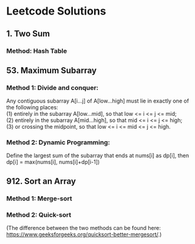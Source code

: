 # Leetcode Solutions

## 1. Two Sum
### Method: Hash Table

## 53. Maximum Subarray
### Method 1: Divide and conquer:  
Any contiguous subarray A[i...j] of A[low...high] must lie in exactly one of the following places:  
(1) entirely in the subarray A[low...mid], so that low <= i <= j <= mid;  
(2) entirely in the subarray A[mid...high], so that mid <= i <= j <= high;  
(3) or crossing the midpoint, so that low <= i <= mid <= j <= high.
### Method 2: Dynamic Programming:    
Define the largest sum of the subarray that ends at nums[i] as dp[i], then  
dp[i] = max(nums[i], nums[i]+dp[i-1]) 

## 912. Sort an Array
### Method 1: Merge-sort
### Method 2: Quick-sort  
(The difference between the two methods can be found here: https://www.geeksforgeeks.org/quicksort-better-mergesort/.)



